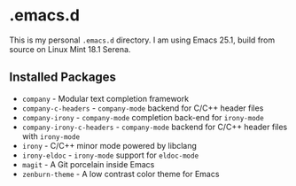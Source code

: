 # .emacs.d

This is my personal `.emacs.d` directory. I am using Emacs 25.1, build from source on Linux Mint
18.1 Serena.

## Installed Packages

- `company` - Modular text completion framework
- `company-c-headers` - `company-mode` backend for C/C++ header files
- `company-irony` - `company-mode` completion back-end for `irony-mode`
- `company-irony-c-headers` - `company-mode` backend for C/C++ header files with `irony-mode`
- `irony` - C/C++ minor mode powered by libclang
- `irony-eldoc` - `irony-mode` support for `eldoc-mode`
- `magit` - A Git porcelain inside Emacs
- `zenburn-theme` - A low contrast color theme for Emacs
